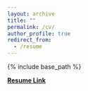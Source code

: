 ```yaml
---
layout: archive
title: ""
permalink: /cv/
author_profile: true
redirect_from:
  - /resume
---
```


{% include base_path %}

<b>[Resume Link](http://vibhabelavadi.github.io/files/VibhaBelavadi_Resume.pdf)</b>

<!-- <embed src="http://vibhabelavadi.github.io/files/VibhaBelavadi_Resume.pdf" width="850" height="2000" type='application/pdf'> -->
